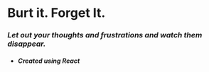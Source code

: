 # Burt it. Forget It.

### _Let out your thoughts and frustrations and watch them disappear._

- #### _Created using React_